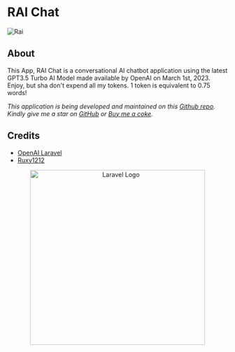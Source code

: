 # RAI Chat
![Rai](https://user-images.githubusercontent.com/85977511/222946062-a266a716-57a7-4d33-ba20-80fedccd08b1.PNG)

## About

This App, RAI Chat is a conversational AI chatbot application using the latest GPT3.5 Turbo AI Model made available by OpenAI on March 1st, 2023. Enjoy, but sha don't expend all my tokens. 1 token is equivalent to 0.75 words!

<i>This application is being developed and maintained on this [Github repo](https://github.com/ruxy1212/aiconvchat). Kindly give me a star on [GitHub](https://github.com/ruxy1212) or [Buy me a coke](https://www.buymeacoffee.com/ruxy1212).</i>

## Credits 

- [OpenAI Laravel](https://github.com/openai-php/laravel)
- [Ruxy1212](https://github.com/ruxy1212)

<p align="center"><a href="https://laravel.com" target="_blank"><img src="https://raw.githubusercontent.com/laravel/art/master/logo-lockup/5%20SVG/2%20CMYK/1%20Full%20Color/laravel-logolockup-cmyk-red.svg" width="400" alt="Laravel Logo"></a></p>

